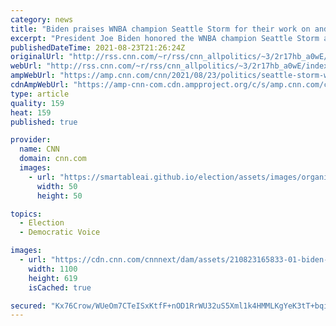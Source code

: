 ```yaml
---
category: news
title: "Biden praises WNBA champion Seattle Storm for their work on and off the court during White House visit"
excerpt: "President Joe Biden honored the WNBA champion Seattle Storm at the White House Monday, praising the team for its actions both on and off the court -- especially work the team has done on social justice issues.\n    \n"
publishedDateTime: 2021-08-23T21:26:24Z
originalUrl: "http://rss.cnn.com/~r/rss/cnn_allpolitics/~3/2r17hb_a0wE/index.html"
webUrl: "http://rss.cnn.com/~r/rss/cnn_allpolitics/~3/2r17hb_a0wE/index.html"
ampWebUrl: "https://amp.cnn.com/cnn/2021/08/23/politics/seattle-storm-white-house-visit/index.html"
cdnAmpWebUrl: "https://amp-cnn-com.cdn.ampproject.org/c/s/amp.cnn.com/cnn/2021/08/23/politics/seattle-storm-white-house-visit/index.html"
type: article
quality: 159
heat: 159
published: true

provider:
  name: CNN
  domain: cnn.com
  images:
    - url: "https://smartableai.github.io/election/assets/images/organizations/cnn.com-50x50.jpg"
      width: 50
      height: 50

topics:
  - Election
  - Democratic Voice

images:
  - url: "https://cdn.cnn.com/cnnnext/dam/assets/210823165833-01-biden-seattle-storm-0823-super-tease.jpg"
    width: 1100
    height: 619
    isCached: true

secured: "Kx76Crow/WUeOm7CTeISxKtfF+nOD1RrWU32uS5Xml1k4HMMLKgYeK3tT+bqiOB1KEkvu2dadDLqO3YbC67v1ZuwcTRpf0SqEOLk2uBpu+y3G66vzoxlz9/4URq4VfDAf/dBIhqfRTFiXno2PF90cToBCPWaml7B/rElzVOx88Racs7p5uQ3dChxYYjzKt6nFQ7idihA+elNZVShh2kkkoSL0crpXNg7ArjonExr6lwBSaqr041RTEoxifjD3qZw5cWBWS9aCq2bZWk8dfzGaidgzDLqDAkcvUeYKrMlmDNPT3jrp+kZXOJ8moetCzixOEGOnhAxb4cb+AsSAmrtm90qJ3lNVxGfD2Jhslk0h3s=;dGpSH9Ssj3WBjMvAJZFlhg=="
---
```


